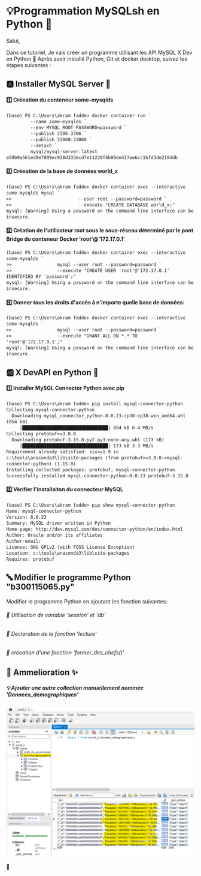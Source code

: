# 💡Programmation MySQLsh en Python 🐍

Salut, 

Dans ce tutoriel, Je vais créer un programme utilisant les API MySQL X Dev en Python 🐍
Après avoir installé Python, GIt et docker desktop, suivez les étapes suivantes : 

## :a:  Installer MySQL Server 📍
#### :one:  Créeation du conteneur some-mysqlds
```
(base) PS C:\Users\akram fadde> docker container run `
         --name some-mysqlds `
         --env MYSQL_ROOT_PASSWORD=password `
         --publish 3306:3306 `
         --publish 33060:33060 `
         --detach `
         mysql/mysql-server:latest
e50b9a561ed0e7809ec928d333ecd7e11220f4b00de417ae6cc1bfd3de219ddb
```

#### :two: Créeation de la base de données world_x
```
(base) PS C:\Users\akram fadde> docker container exec --interactive some-mysqlds mysql `
>>                         --user root --password=password `
>>                         --execute "CREATE DATABASE world_x;"
mysql: [Warning] Using a password on the command line interface can be insecure.
```

#### :three: Création de l'utilisateur root sous le sous-réseau déterminé par le pont Bridge du conteneur Docker 'root'@'172.17.0.1'

```
(base) PS C:\Users\akram fadde> docker container exec --interactive some-mysqlds `
>>                 mysql --user root --password=password `
>>                 --execute "CREATE USER 'root'@'172.17.0.1' IDENTIFIED BY 'password';"
mysql: [Warning] Using a password on the command line interface can be insecure.
```

#### :four: Donner tous les droits d'accès à n'importe quelle base de données:

```
(base) PS C:\Users\akram fadde> docker container exec --interactive some-mysqlds `
>>                 mysql --user root --password=password `
>>                 --execute "GRANT ALL ON *.* TO 'root'@'172.17.0.1';"
mysql: [Warning] Using a password on the command line interface can be insecure.
```

## :ab: X DevAPI en Python 🐍

#### :one: Installer MySQL Connector Python avec pip

```
(base) PS C:\Users\akram fadde> pip install mysql-connector-python
Collecting mysql-connector-python
  Downloading mysql_connector_python-8.0.23-cp38-cp38-win_amd64.whl (854 kB)
     |████████████████████████████████| 854 kB 6.4 MB/s
Collecting protobuf>=3.0.0
  Downloading protobuf-3.15.8-py2.py3-none-any.whl (173 kB)
     |████████████████████████████████| 173 kB 3.3 MB/s
Requirement already satisfied: six>=1.9 in c:\tools\anaconda3\lib\site-packages (from protobuf>=3.0.0->mysql-connector-python) (1.15.0)
Installing collected packages: protobuf, mysql-connector-python
Successfully installed mysql-connector-python-8.0.23 protobuf-3.15.8
```

#### :two: Vérifier l'installaiton du connecteur MySQL

```
(base) PS C:\Users\akram fadde> pip show mysql-connector-python
Name: mysql-connector-python
Version: 8.0.23
Summary: MySQL driver written in Python
Home-page: http://dev.mysql.com/doc/connector-python/en/index.html
Author: Oracle and/or its affiliates
Author-email:
License: GNU GPLv2 (with FOSS License Exception)
Location: c:\tools\anaconda3\lib\site-packages
Requires: protobuf

```

## 🔤 Modifier le programme Python "b300115065.py"

 Modifier le programme Python en ajoutant les fonction suivantes:
 
###### 📍 Utilisation de variable 'session' et 'db'
###### 📍 Déclaration de la fonction 'lecture'
###### 📍 créeation d'une fonction 'former_des_chefs()'
 
 ## 🔡 Ammelioration ✨
 
 ##### 💡 Ajouter une autre collection manuellement nommée 'Donnees_demographiques'
 
 ![image](./test.png)

 
🐍

